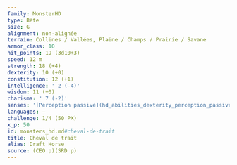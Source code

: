 ```yaml
---
family: MonsterHD
type: Bête
size: G
alignment: non-alignée
terrain: Collines / Vallées, Plaine / Champs / Prairie / Savane
armor_class: 10
hit_points: 19 (3d10+3)
speed: 12 m
strength: 18 (+4)
dexterity: 10 (+0)
constitution: 12 (+1)
intelligence: ' 2 (-4)'
wisdom: 11 (+0)
charisma: ' 7 (-2)'
senses: '[Perception passive](hd_abilities_dexterity_perception_passive.md) 10'
languages: —
challenge: 1/4 (50 PX)
x_p: 50
id: monsters_hd.md#cheval-de-trait
title: Cheval de trait
alias: Draft Horse
source: (CEO p)(SRD p)
---
```


